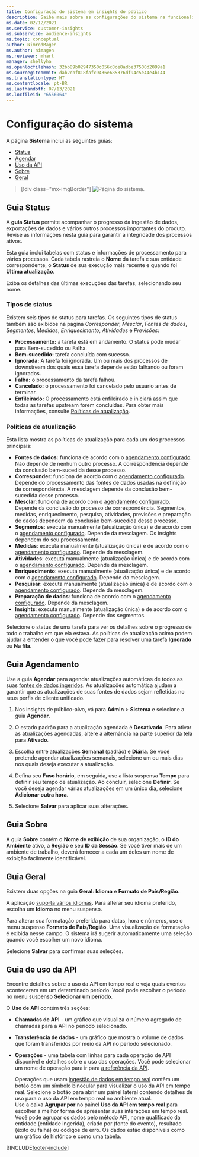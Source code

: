 ```yaml
---
title: Configuração do sistema em insights do público
description: Saiba mais sobre as configurações do sistema na funcionalidade de insights de público-alvo do Dynamics 365 Customer Insights.
ms.date: 02/12/2021
ms.service: customer-insights
ms.subservice: audience-insights
ms.topic: conceptual
author: NimrodMagen
ms.author: nimagen
ms.reviewer: mhart
manager: shellyha
ms.openlocfilehash: 32bb89b02947350c056c8ce8adbe37500d2099a1
ms.sourcegitcommit: dab2cbf818fafc9436e685376df94c5e44e4b144
ms.translationtype: HT
ms.contentlocale: pt-BR
ms.lasthandoff: 07/13/2021
ms.locfileid: "6556064"
---
```

# <a name="system-configuration"></a>Configuração do sistema

A página **Sistema** inclui as seguintes guias:
- [Status](#status-tab)
- [Agendar](#schedule-tab)
- [Uso da API](#api-usage-tab)
- [Sobre](#about-tab)
- [Geral](#general-tab)

> [!div class="mx-imgBorder"]
> ![Página do sistema.](media/system-tabs.png "Página do sistema")

## <a name="status-tab"></a>Guia Status

A **guia Status** permite acompanhar o progresso da ingestão de dados, exportações de dados e vários outros processos importantes do produto. Revise as informações nesta guia para garantir a integridade dos processos ativos.

Esta guia inclui tabelas com status e informações de processamento para vários processos. Cada tabela rastreia o **Nome** da tarefa e sua entidade correspondente, o **Status** de sua execução mais recente e quando foi **Ultima atualização**.

Exiba os detalhes das últimas execuções das tarefas, selecionando seu nome.

### <a name="status-types"></a>Tipos de status

Existem seis tipos de status para tarefas. Os seguintes tipos de status também são exibidos na página *Corresponder*, *Mesclar*, *Fontes de dados*, *Segmentos*, *Medidas*, *Enriquecimento*, *Atividades* e *Previsões*:

- **Processamento:** a tarefa está em andamento. O status pode mudar para Bem-sucedido ou Falha.
- **Bem-sucedido:** tarefa concluída com sucesso.
- **Ignorada:** A tarefa foi ignorada. Um ou mais dos processos de downstream dos quais essa tarefa depende estão falhando ou foram ignorados.
- **Falha:** o processamento da tarefa falhou.
- **Cancelado:** o processamento foi cancelado pelo usuário antes de terminar.
- **Enfileirado:** O processamento está enfileirado e iniciará assim que todas as tarefas upstream forem concluídas. Para obter mais informações, consulte [Políticas de atualização](#refresh-policies).

### <a name="refresh-policies"></a>Políticas de atualização

Esta lista mostra as políticas de atualização para cada um dos processos principais:

- **Fontes de dados:** funciona de acordo com o [agendamento configurado](#schedule-tab). Não depende de nenhum outro processo. A correspondência depende da conclusão bem-sucedida desse processo.
- **Corresponder**: funciona de acordo com o [agendamento configurado](#schedule-tab). Depende do processamento das fontes de dados usadas na definição de correspondência. A mesclagem depende da conclusão bem-sucedida desse processo.
- **Mesclar**: funciona de acordo com o [agendamento configurado](#schedule-tab). Depende da conclusão do processo de correspondência. Segmentos, medidas, enriquecimento, pesquisa, atividades, previsões e preparação de dados dependem da conclusão bem-sucedida desse processo.
- **Segmentos**: executa manualmente (atualização única) e de acordo com o [agendamento configurado](#schedule-tab). Depende da mesclagem. Os insights dependem do seu processamento.
- **Medidas**: executa manualmente (atualização única) e de acordo com o [agendamento configurado](#schedule-tab). Depende da mesclagem.
- **Atividades**: executa manualmente (atualização única) e de acordo com o [agendamento configurado](#schedule-tab). Depende da mesclagem.
- **Enriquecimento**: executa manualmente (atualização única) e de acordo com o [agendamento configurado](#schedule-tab). Depende da mesclagem.
- **Pesquisar**: executa manualmente (atualização única) e de acordo com o [agendamento configurado](#schedule-tab). Depende da mesclagem.
- **Preparação de dados**: funciona de acordo com o [agendamento configurado](#schedule-tab). Depende da mesclagem.
- **Insights**: executa manualmente (atualização única) e de acordo com o [agendamento configurado](#schedule-tab). Depende dos segmentos.

Selecione o status de uma tarefa para ver os detalhes sobre o progresso de todo o trabalho em que ela estava. As políticas de atualização acima podem ajudar a entender o que você pode fazer para resolver uma tarefa **Ignorado** ou **Na fila**.

## <a name="schedule-tab"></a>Guia Agendamento

Use a guia **Agendar** para agendar atualizações automáticas de todos as suas [fontes de dados ingeridos](data-sources.md). As atualizações automática ajudam a garantir que as atualizações de suas fontes de dados sejam refletidas no seus perfis de cliente unificado.

1. Nos insights de público-alvo, vá para **Admin** > **Sistema** e selecione a guia **Agendar**.

2. O estado padrão para a atualização agendada é **Desativado**. Para ativar as atualizações agendadas, altere a alternância na parte superior da tela para **Ativado**.

3. Escolha entre atualizações **Semanal** (padrão) e **Diária**. Se você pretende agendar atualizações semanais, selecione um ou mais dias nos quais deseja executar a atualização.

4. Defina seu **Fuso horário**, em seguida, use a lista suspensa **Tempo** para definir seu tempo de atualização. Ao concluir, selecione **Definir**. Se você deseja agendar várias atualizações em um único dia, selecione **Adicionar outra hora**.

5. Selecione **Salvar** para aplicar suas alterações.

## <a name="about-tab"></a>Guia Sobre

A guia **Sobre** contém o **Nome de exibição** de sua organização, o **ID do Ambiente** ativo, a **Região** e seu **ID da Sessão**. Se você tiver mais de um ambiente de trabalho, deverá fornecer a cada um deles um nome de exibição facilmente identificável.

## <a name="general-tab"></a>Guia Geral

Existem duas opções na guia **Geral**: **Idioma** e **Formato de País/Região**.

A aplicação [suporta vários idiomas](supported-languages.md). Para alterar seu idioma preferido, escolha um **Idioma** no menu suspenso.

Para alterar sua formatação preferida para datas, hora e números, use o menu suspenso **Formato de País/Região**. Uma visualização de formatação é exibida nesse campo. O sistema irá sugerir automaticamente uma seleção quando você escolher um novo idioma.

Selecione **Salvar** para confirmar suas seleções.

## <a name="api-usage-tab"></a>Guia de uso da API

Encontre detalhes sobre o uso da API em tempo real e veja quais eventos aconteceram em um determinado período. Você pode escolher o período no menu suspenso **Selecionar um período**. 

O **Uso de API** contém três seções: 
- **Chamadas de API** - um gráfico que visualiza o número agregado de chamadas para a API no período selecionado.

- **Transferência de dados** - um gráfico que mostra o volume de dados que foram transferidos por meio da API no período selecionado.

-  **Operações** - uma tabela com linhas para cada operação de API disponível e detalhes sobre o uso das operações. Você pode selecionar um nome de operação para ir para [a referência da API](https://developer.ci.ai.dynamics.com/api-details#api=CustomerInsights&operation=Get-all-instances).

   Operações que usam [ingestão de dados em tempo real](real-time-data-ingestion.md) contêm um botão com um símbolo binocular para visualizar o uso da API em tempo real. Selecione o botão para abrir um painel lateral contendo detalhes de uso para o uso da API em tempo real no ambiente atual.   
   Use a caixa **Agrupar por** no painel **Uso da API em tempo real** para escolher a melhor forma de apresentar suas interações em tempo real. Você pode agrupar os dados pelo método API, nome qualificado da entidade (entidade ingerida), criado por (fonte do evento), resultado (êxito ou falha) ou códigos de erro. Os dados estão disponíveis como um gráfico de histórico e como uma tabela.


[!INCLUDE[footer-include](../includes/footer-banner.md)]